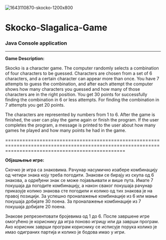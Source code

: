 ![1643110870-skocko-1200x800](https://user-images.githubusercontent.com/24499407/214387977-2679558d-9212-413a-bbb7-ddfecc652030.jpg)

# Skocko-Slagalica-Game
### Java Console application 
---------------------------------------------------

**Game Description:**

Skocko is a character game. The computer randomly selects a combination of four characters to be guessed. Characters are chosen from a set of 6 characters, and a certain character can appear more than once. 
You have 7 attempts to guess the combination, and after each attempt the computer shows how many characters you guessed and how many of those characters are in the right position. You get 30 points for successfully finding the combination in 6 or less attempts. For finding the combination in 7 attempts you get 20 points.

The characters are represented by numbers from 1 to 6. After the game is finished, the user can play the game again or finish the program. If the user completes the program, a message is printed to the user about how many games he played and how many points he had in the game.



======================================================================================================================================================



**Објашњење игре:**

Скочко је игра са знаковима. Рачунар насумично изабере комбинацију од четири знака коју треба погодити. Знакови се бирају из скупа од 6 знакова, а одређени знак се може појављивати и више пута. Имате 7 покушаја да погодите комбинацију, а након сваког покушаја рачунар приказује колико знакова сте погодили и колико од тих знакова је на правој позицији. За успешно проналажење комбинације из 6 или мање покушаја добијате 30 поена. За проналажење комбинације из 7 покушаја добијате 20 поена.

Знакове репрезентовати бројевима од 1 до 6. После завршене игре омогућено је кориснику да игра поново игрицу или да заврши програм. Ако корисник заврши програм кориснику се исписује порука колико је имао одиграних партија и колико је бодова имао у игри.

